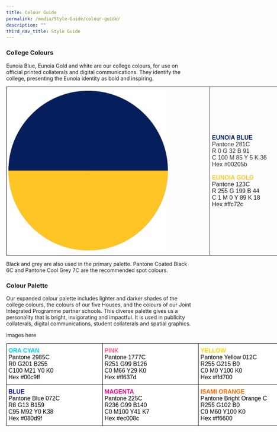 ```yaml
---
title: Colour Guide
permalink: /media/Style-Guide/colour-guide/
description: ""
third_nav_title: Style Guide
---
```

### College Colours

Eunoia Blue, Eunoia Gold and white are our college colours, for use on official printed collaterals and digital communications. They identify the college, presenting the Eunoia identity as bold and inspiring.


<style type="text/css">
.tg  {border-collapse:collapse;border-spacing:0;margin:0px auto;}
.tg td{border-color:black;border-style:solid;border-width:1px;font-family:Arial, sans-serif;font-size:14px;
  overflow:hidden;padding:10px 5px;word-break:normal;}
.tg th{border-color:black;border-style:solid;border-width:1px;font-family:Arial, sans-serif;font-size:14px;
  font-weight:normal;overflow:hidden;padding:10px 5px;word-break:normal;}
.tg .tg-cly1{text-align:left;vertical-align:middle}
.tg .tg-cqfb{font-size:16px;text-align:left;vertical-align:middle}
</style>
<table class="tg" style="undefined;table-layout: fixed; width: 798px">
<colgroup>
<col style="width: 551px">
<col style="width: 247px">
</colgroup>
<tbody>
  <tr>
    <td class="tg-cly1"><img src="/images/Colours-Eunoia.png" 
     style="width:80%"></td>
    <td class="tg-cqfb"><span style="font-weight:bold;color:#00205B">EUNOIA BLUE</span><br><span style="font-weight:400;font-style:normal;color:#343434">Pantone 281C</span><br><span style="font-weight:400;font-style:normal;color:#343434">R 0 G 32 B 91</span><br><span style="font-weight:400;font-style:normal;color:#343434">C 100 M 85 Y 5 K 36</span><br><span style="font-weight:400;font-style:normal;color:#343434">Hex #00205b</span><span style="font-weight:400;font-style:normal"> </span><br><br><span style="font-weight:bold;color:#FFC72C">EUNOIA GOLD</span><br><span style="font-weight:400;font-style:normal">Pantone 123C</span><br><span style="font-weight:400;font-style:normal">R 255 G 199 B 44</span><br><span style="font-weight:400;font-style:normal">C 1 M 0 Y 89 K 18</span><br><span style="font-weight:400;font-style:normal">Hex #ffc72c</span></td>
  </tr>
</tbody>
</table>

Black and grey are also used in the primary palette. Pantone Coated Black 6C and Pantone Cool Grey 7C are the recommended spot colours.

### Colour Palette

Our expanded colour palette includes lighter and darker shades of the college colours, the colours of our five Houses, and the colours of our Joint Integrated Programme partner schools. This diverse palette gives us a personality that is bright, invigorating and impactful. It is used in publicity collaterals, digital communications, student collaterals and spatial graphics.

images here

<style type="text/css">
.tg  {border-collapse:collapse;border-spacing:0;margin:0px auto;}
.tg td{border-color:black;border-style:solid;border-width:1px;font-family:Arial, sans-serif;font-size:14px;
  overflow:hidden;padding:10px 5px;word-break:normal;}
.tg th{border-color:black;border-style:solid;border-width:1px;font-family:Arial, sans-serif;font-size:14px;
  font-weight:normal;overflow:hidden;padding:10px 5px;word-break:normal;}
.tg .tg-ys5d{background-color:#FFFFFE;color:#000000;font-size:16px;text-align:left;vertical-align:top}
</style>
<table class="tg" style="undefined;table-layout: fixed; width: 780px">
<colgroup>
<col style="width: 260px">
<col style="width: 260px">
<col style="width: 260px">
</colgroup>
<tbody>
  <tr>
    <td class="tg-ys5d"><span style="font-weight:bold;font-style:normal;color:#00C9FF">ORA CYAN</span><br>Pantone 2985C<br>R0 G201 B255<br>C100 M21 Y0 K0<br>Hex #00c9ff</td>
    <td class="tg-ys5d"><span style="font-weight:bold;color:#FF637D">PINK</span><br>Pantone 1777C<br>R251 G99 B126<br>C0 M66 Y29 K0<br>Hex #ff637d</td>
    <td class="tg-ys5d"><span style="font-weight:bold;color:#FFD700">YELLOW</span><br>Pantone Yellow 012C<br>R255 G215 B0<br>C0 M0 Y100 K0<br>Hex #ffd700</td>
  </tr>
  <tr>
    <td class="tg-ys5d"><span style="font-weight:bold;color:#080D9F">BLUE</span><br>Pantone Blue 072C<br>R8 G13 B159<br>C95 M92 Y0 K38<br>Hex #080d9f</td>
    <td class="tg-ys5d"><span style="font-weight:bold;color:#EC008C">MAGENTA</span><br>Pantone 225C<br>R236 G99 B140<br>C0 M100 Y41 K7<br>Hex #ec008c</td>
    <td class="tg-ys5d"><span style="font-weight:bold;color:#F60">ISAMI ORANGE</span> <br>Pantone Bright Orange C<br>R255 G102 B0<br>C0 M60 Y100 K0<br>Hex #ff6600</td>
  </tr>
</tbody>
</table>

